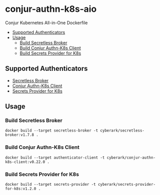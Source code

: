 # conjur-authn-k8s-aio <!-- omit in toc -->

Conjur Kubernetes All-in-One Dockerfile

- [Supported Authenticators](#supported-authenticators)
- [Usage](#usage)
  - [Build Secretless Broker](#build-secretless-broker)
  - [Build Conjur Authn-K8s Client](#build-conjur-authn-k8s-client)
  - [Build Secrets Provider for K8s](#build-secrets-provider-for-k8s)

## Supported Authenticators

* [Secretless Broker](https://github.com/cyberark/secretless-broker)
* [Conjur Authn-K8s Client](https://github.com/cyberark/conjur-authn-k8s-client)
* [Secrets Provider for K8s](https://github.com/cyberark/secrets-provider-for-k8s)

## Usage

### Build Secretless Broker

```shell
docker build --target secretless-broker -t cyberark/secretless-broker:v1.7.8 .
```

### Build Conjur Authn-K8s Client

```shell
docker build --target authenticator-client -t cyberark/conjur-authn-k8s-client:v0.22.0 .
```

### Build Secrets Provider for K8s

```shell
docker build --target secrets-provider -t cyberark/secrets-provider-for-k8s:v1.2.0 .
